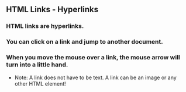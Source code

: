 ## HTML Links - Hyperlinks
### HTML links are hyperlinks.

### You can click on a link and jump to another document.

### When you move the mouse over a link, the mouse arrow will turn into a little hand.

* Note: A link does not have to be text. A link can be an image or any other HTML element!